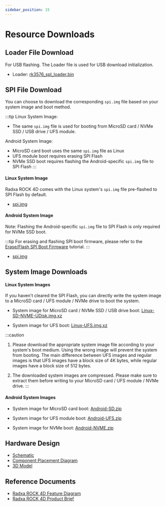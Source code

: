 ```yaml
---
sidebar_position: 15
---
```


# Resource Downloads

## Loader File Download

For USB flashing. The Loader file is used for USB download initialization.

- Loader: [rk3576_spl_loader.bin](https://dl.radxa.com/rock4/4d/images/rk3576_spl_loader.bin)

## SPI File Download

You can choose to download the corresponding `spi.img` file based on your system image and boot method.

:::tip
Linux System Image:

- The same `spi.img` file is used for booting from MicroSD card / NVMe SSD / USB drive / UFS module.

Android System Image:

- MicroSD card boot uses the same `spi.img` file as Linux
- UFS module boot requires erasing SPI Flash
- NVMe SSD boot requires flashing the Android-specific `spi.img` file to SPI Flash
  :::

#### Linux System Image

Radxa ROCK 4D comes with the Linux system's `spi.img` file pre-flashed to SPI Flash by default.

- [spi.img](https://dl.radxa.com/rock4/4d/images/rock-4d-spi-flash-image.img)

#### Android System Image

Note: Flashing the Android-specific `spi.img` file to SPI Flash is only required for NVMe SSD boot.

:::tip
For erasing and flashing SPI boot firmware, please refer to the [Erase/Flash SPI Boot Firmware](./low-level-dev/spi_flash) tutorial.
:::

- [spi.img](https://github.com/radxa/manifests/releases/download/radxa-rock4d-20250528/Rock4D-Android14-nvme-spi.zip)

## System Image Downloads

#### Linux System Images

If you haven't cleared the SPI Flash, you can directly write the system image to a MicroSD card / UFS module / NVMe drive to boot the system.

- System image for MicroSD card / NVMe SSD / USB drive boot: [Linux-SD-NVME-UDisk.img.xz](https://github.com/radxa-build/radxa-rk3576/releases/download/rsdk-b1/radxa-rk3576_bookworm_kde_b1.output_512.img.xz)

- System image for UFS boot: [Linux-UFS.img.xz](https://github.com/radxa-build/radxa-rk3576/releases/download/rsdk-b1/radxa-rk3576_bookworm_kde_b1.output_4096.img.xz)

:::caution

1. Please download the appropriate system image file according to your system's boot medium. Using the wrong image will prevent the system from booting. The main difference between UFS images and regular images is that UFS images have a block size of 4K bytes, while regular images have a block size of 512 bytes.

2. The downloaded system images are compressed. Please make sure to extract them before writing to your MicroSD card / UFS module / NVMe drive.
   :::

#### Android System Images

- System image for MicroSD card boot: [Android-SD.zip](https://github.com/radxa/manifests/releases/download/radxa-rock4d-20250528/Rock4d-Android14-rkr6-sd-20250527-gpt.zip)

- System image for UFS module boot: [Android-UFS.zip](https://github.com/radxa/manifests/releases/download/radxa-rock4d-20250528/Rock4d-Android14-rkr6-ufs-20250527-gpt.zip)

- System image for NVMe boot: [Android-NVME.zip](https://github.com/radxa/manifests/releases/download/radxa-rock4d-20250528/Rock4d-Android14-rkr6-nvme-20250527-gpt.zip)

## Hardware Design

- [Schematic](https://dl.radxa.com/rock4/4d/docs/hw/Radxa_ROCK_4D_SCH_V1.11.pdf)
- [Component Placement Diagram](https://dl.radxa.com/rock4/4d/docs/hw/Radxa_ROCK_4D_SMD_V1.11.pdf)
- [3D Model](https://dl.radxa.com/rock4/4d/docs/hw/Radxa_ROCK_4D_3D_v1_11_20250328.stp)

## Reference Documents

- [Radxa ROCK 4D Feature Diagram](https://dl.radxa.com/rock4/4d/docs/ROCK4D_Quick_Features_EN.pdf)
- [Radxa ROCK 4D Product Brief](https://dl.radxa.com/rock4/4d/docs/radxa_rock4d_product_brief.pdf)
